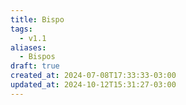 ```yaml
---
title: Bispo
tags:
  - v1.1
aliases:
  - Bispos
draft: true
created_at: 2024-07-08T17:33:33-03:00
updated_at: 2024-10-12T15:31:27-03:00
---
```


